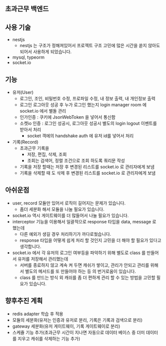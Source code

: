 ## 초과근무 백엔드

## 사용 기술

- nestjs
  - nestjs 는 구조가 정해져있어서 프로젝트 구조 고민에 많은 시간을 쏟지 않아도 되어서 사용하게 되었습니다.   
- mysql, typeorm
- socket.io

## 기능
- 유저(User)
  - 로그인, 조인, 비밀번호 수정, 프로파일 수정, 내 정보 출력, 내 개인정보 출력
  - 로그인 로그아웃 성공 후 누가 로그인 했는지 login manager room 에 socket.io 에서 별돌 관리
  - 인가인증 : 쿠키에 JsonWebToken 을 넣어서 통신함
  - 소켓io 인증 : 로그인 성공시, 로그아웃 성공시 별도의 login logout 이벤트를 받아서 처리
    - socket 객에의 handshake auth 에 유저 id를 넣어서 처리
- 기록(Record)
  - 초과근무 기록을 
    - 저장, 편집, 삭제, 조회
    - 조회는 검색어, 정렬 조건으로 조회 하도록 쿼리문 작성
  - 기록을 저장 할때는 저장 후 변경된 리스트를 socket.io 로 관리자에게 보냄
  - 기록을 삭제할 때 도 삭제 후 변경된 리스트를 socket.io 로 관리자에게 보냄

## 아쉬운점
  - user, record 모듈만 있어서 로직이 길어지는 문제가 있습니다.
    - 좀더 세분화 해서 모듈을 나눌 필요가 있습니다.
  - socket.io 역시 게이트웨이를 더 많들어서 나눌 필요가 있습니다.
  - interceptor 기능을 이용해서 일괄적으로 response 타입을 data, message 로 했는데
    - 다른 예외가 생길 경우 처리하기가 까다로웠습니다. 
    - response 타입을 어떻게 쉽게 처리 할 것인지 고민을 더 해야 할 필요가 있다고 생각합니다.
  - socket.io 에서 각 유저의 로그인 여부등을 파악하기 위해 별도로 class 를 만들어서 유저를 저장해서 관리했는데
    - 서버를 종료하지 않고 계속 켜 두면 캐쉬가 쌓이고, 관리가 안되고 관리를 위해서 별도의 메서드를 또 만들어야 하는 등 의 번거로움이 있습니다.
    - class 를 만드는 방식 외 캐쉬를 좀 더 편하게 관리 할 수 있는 방법을 고민할 필요가 있습니다.

## 향후추진 계획
  - redis adapter 학습 후 적용
  - 모듈의 세분화(유저는 인증과 유저로 분리, 기록은 기록과 검색으로 분리)
  - gateway 세분화(유저 게이트웨이, 기록 게이트웨이로 분리)
  - 스케쥴 기능 추가(초과근무 시간이 지나면 자동으로 데이터 베이스 중 더미 데이터를 지우고 캐쉬를 삭제하는 기능 추가)
